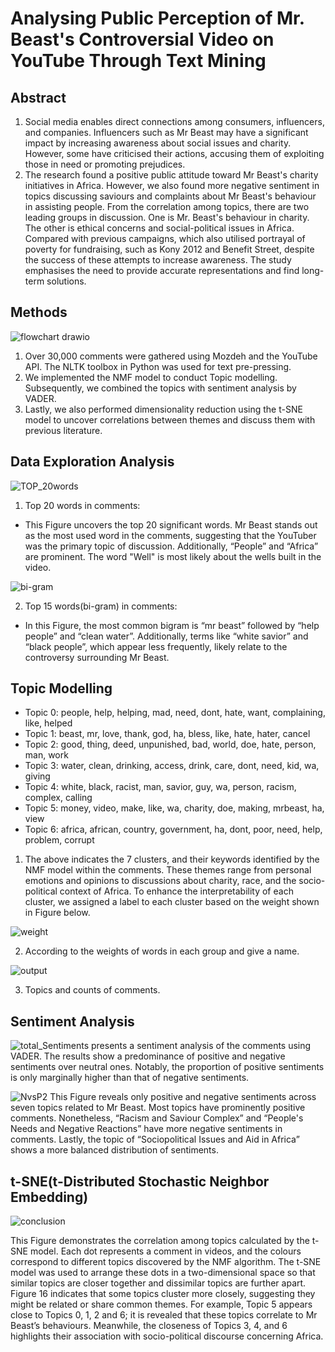 # Analysing Public Perception of Mr. Beast's Controversial Video on YouTube Through Text Mining

## Abstract
1. Social media enables direct connections among consumers, influencers, and companies. Influencers such as Mr Beast may have a significant impact by increasing awareness about social issues and charity. However, some have criticised their actions, accusing them of exploiting those in need or promoting prejudices.
2. The research found a positive public attitude toward Mr Beast's charity initiatives in Africa. However, we also found more negative sentiment in topics discussing saviours and complaints about Mr Beast's behaviour in assisting people. From the correlation among topics, there are two leading groups in discussion. One is Mr. Beast's behaviour in charity. The other is ethical concerns and social-political issues in Africa. Compared with previous campaigns, which also utilised portrayal of poverty for fundraising, such as Kony 2012 and Benefit Street, despite the success of these attempts to increase awareness. The study emphasises the need to provide accurate representations and find long-term solutions.

## Methods
![flowchart drawio](https://github.com/user-attachments/assets/e39a5ea1-d6d3-4892-b763-5d6756e0fc01)

1. Over 30,000 comments were gathered using Mozdeh and the YouTube API. The NLTK toolbox in Python was used for text pre-pressing.
2. We implemented the NMF model to conduct Topic modelling. Subsequently, we combined the topics with sentiment analysis by VADER.
3. Lastly, we also performed dimensionality reduction using the t-SNE model to uncover correlations between themes and discuss them with previous literature.
   
## Data Exploration Analysis

![TOP_20words](https://github.com/user-attachments/assets/8b909931-a692-4a0d-8fcf-f26d05ad9e10)
1. Top 20 words in comments:
* This Figure uncovers the top 20 significant words. Mr Beast stands out as the most used word in the comments, suggesting that the YouTuber was the primary topic of discussion. Additionally, “People” and “Africa” are prominent. The word "Well" is most likely about the wells built in the video.



![bi-gram](https://github.com/user-attachments/assets/fc749e6d-28c5-427a-80f9-04bee2a473cf)

2. Top 15 words(bi-gram) in comments:
* In this Figure, the most common bigram is “mr beast” followed by “help people” and “clean water”. Additionally, terms like “white savior” and “black people”, which appear less frequently, likely relate to the controversy surrounding Mr Beast.

## Topic Modelling 

* Topic 0: people, help, helping, mad, need, dont, hate, want, complaining, like, helped
* Topic 1: beast, mr, love, thank, god, ha, bless, like, hate, hater, cancel
* Topic 2: good, thing, deed, unpunished, bad, world, doe, hate, person, man, work
* Topic 3: water, clean, drinking, access, drink, care, dont, need, kid, wa, giving
* Topic 4: white, black, racist, man, savior, guy, wa, person, racism, complex, calling
* Topic 5: money, video, make, like, wa, charity, doe, making, mrbeast, ha, view
* Topic 6: africa, african, country, government, ha, dont, poor, need, help, problem, corrupt

1. The above indicates the 7 clusters, and their keywords identified by the NMF model within the comments. These themes range from personal emotions and opinions to discussions about charity, race, and the socio-political context of Africa. To enhance the interpretability of each cluster, we assigned a label to each cluster based on the weight shown in Figure below.


![weight](https://github.com/user-attachments/assets/4b53a6a8-e72d-447c-8d45-478f289dd80d)

2. According to the weights of words in each group and give a name. 


![output](https://github.com/user-attachments/assets/6bf36db4-b50b-4d27-ab9d-e406f0e1633c)

3. Topics and counts of comments. 


## Sentiment Analysis

![total_Sentiments](https://github.com/user-attachments/assets/8927036f-59ae-4ba3-bbf6-acd0a43b0d03)
presents a sentiment analysis of the comments using VADER. The results show a predominance of positive and negative sentiments over neutral ones. Notably, the proportion of positive sentiments is only marginally higher than that of negative sentiments.

![NvsP2](https://github.com/user-attachments/assets/8a11ab05-0b64-44c8-a83f-e5f54359a646)
This Figure reveals only positive and negative sentiments across seven topics related to Mr Beast. Most topics have prominently positive comments. Nonetheless, “Racism and Saviour Complex” and “People's Needs and Negative Reactions” have more negative sentiments in comments. Lastly, the topic of “Sociopolitical Issues and Aid in Africa” shows a more balanced distribution of sentiments.

## t-SNE(t-Distributed Stochastic Neighbor Embedding)
![conclusion](https://github.com/user-attachments/assets/c5a0a6ec-80c3-4cbe-b5f6-1388541087b8)

This Figure demonstrates the correlation among topics calculated by the t-SNE model. Each dot represents a comment in videos, and the colours correspond to different topics discovered by the NMF algorithm. The t-SNE model was used to arrange these dots in a two-dimensional space so that similar topics are closer together and dissimilar topics are further apart. Figure 16 indicates that some topics cluster more closely, suggesting they might be related or share common themes. For example, Topic 5 appears close to Topics 0, 1, 2 and 6; it is revealed that these topics correlate to Mr Beast’s behaviours. Meanwhile, the closeness of Topics 3, 4, and 6 highlights their association with socio-political discourse concerning Africa.
